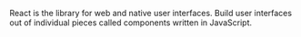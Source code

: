 React is the library for web and native user interfaces. Build user interfaces out of individual pieces called components written in JavaScript.







